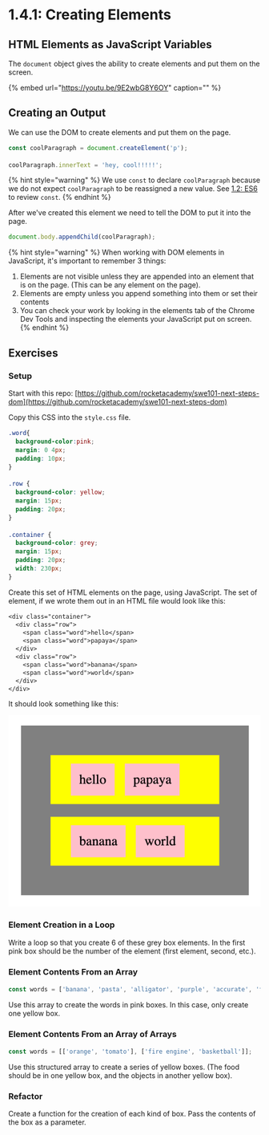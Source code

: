 # 1.4.1: Creating Elements

## HTML Elements as JavaScript Variables

The `document` object gives the ability to create elements and put them on the screen.

{% embed url="https://youtu.be/9E2wbG8Y6OY" caption="" %}

## Creating an Output

We can use the DOM to create elements and put them on the page.

```javascript
const coolParagraph = document.createElement('p');

coolParagraph.innerText = 'hey, cool!!!!!';
```

{% hint style="warning" %}
We use `const` to declare `coolParagraph` because we do not expect `coolParagraph` to be reassigned a new value. See [1.2: ES6](../1.2-es6-basics.md#const-for-constant-values) to review `const`.
{% endhint %}

After we've created this element we need to tell the DOM to put it into the page.

```javascript
document.body.appendChild(coolParagraph);
```

{% hint style="warning" %}
When working with DOM elements in JavaScript, it's important to remember 3 things:

1. Elements are not visible unless they are appended into an element that is on the page. \(This can be any element on the page\).
2. Elements are empty unless you append something into them or set their contents
3. You can check your work by looking in the elements tab of the Chrome Dev Tools and inspecting the elements your JavaScript put on screen.
{% endhint %}

## Exercises

### Setup

Start with this repo: [https://github.com/rocketacademy/swe101-next-steps-dom](https://github.com/rocketacademy/swe101-next-steps-dom)

Copy this CSS into the `style.css` file.

```css
.word{
  background-color:pink;
  margin: 0 4px;
  padding: 10px;
}

.row {
  background-color: yellow;
  margin: 15px;
  padding: 20px;
}

.container {
  background-color: grey;
  margin: 15px;
  padding: 20px;
  width: 230px;
}
```

Create this set of HTML elements on the page, using JavaScript. The set of element, if we wrote them out in an HTML file would look like this:

```markup
<div class="container">
  <div class="row">
    <span class="word">hello</span>
    <span class="word">papaya</span>
  </div>
  <div class="row">
    <span class="word">banana</span>
    <span class="word">world</span>
  </div>
</div>
```

It should look something like this:

![](../../.gitbook/assets/screen-shot-2020-09-29-at-6.52.58-pm.png)

### Element Creation in a Loop

Write a loop so that you create 6 of these grey box elements. In the first pink box should be the number of the element \(first element, second, etc.\).

### Element Contents From an Array

```javascript
const words = ['banana', 'pasta', 'alligator', 'purple', 'accurate', 'fickle'];
```

Use this array to create the words in pink boxes. In this case, only create one yellow box.

### Element Contents From an Array of Arrays

```javascript
const words = [['orange', 'tomato'], ['fire engine', 'basketball']];
```

Use this structured array to create a series of yellow boxes. \(The food should be in one yellow box, and the objects in another yellow box\).

### Refactor

Create a function for the creation of each kind of box. Pass the contents of the box as a parameter.

